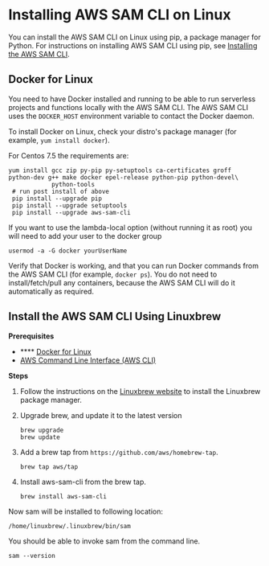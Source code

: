# Installing AWS SAM CLI on Linux<a name="serverless-sam-cli-install-linux"></a>

You can install the AWS SAM CLI on Linux using pip, a package manager for Python\. For instructions on installing AWS SAM CLI using pip, see [Installing the AWS SAM CLI](serverless-sam-cli-install.md)\.

## Docker for Linux<a name="serverless-sam-cli-install-linux-docker"></a>

You need to have Docker installed and running to be able to run serverless projects and functions locally with the AWS SAM CLI\. The AWS SAM CLI uses the `DOCKER_HOST` environment variable to contact the Docker daemon\.

To install Docker on Linux, check your distro's package manager \(for example, `yum install docker`\)\.

For Centos 7\.5 the requirements are:

```
yum install gcc zip py-pip py-setuptools ca-certificates groff  python-dev g++ make docker epel-release python-pip python-devel\
            python-tools
 # run post install of above
 pip install --upgrade pip
 pip install --upgrade setuptools
 pip install --upgrade aws-sam-cli
```

If you want to use the lambda\-local option \(without running it as root\) you will need to add your user to the docker group

```
usermod -a -G docker yourUserName
```

Verify that Docker is working, and that you can run Docker commands from the AWS SAM CLI \(for example, `docker ps`\)\. You do not need to install/fetch/pull any containers, because the AWS SAM CLI will do it automatically as required\.

## Install the AWS SAM CLI Using Linuxbrew<a name="serverless-sam-cli-install-linux-linuxbrew"></a>

**Prerequisites**
+ **** [Docker for Linux](#serverless-sam-cli-install-linux-docker)
+ [AWS Command Line Interface \(AWS CLI\)](https://docs.aws.amazon.com/cli/latest/userguide/installing.html)

**Steps**

1. Follow the instructions on the [ Linuxbrew website](http://linuxbrew.sh/) to install the Linuxbrew package manager\.

1. Upgrade brew, and update it to the latest version

   ```
   brew upgrade
   brew update
   ```

1. Add a brew tap from `https://github.com/aws/homebrew-tap`\.

   ```
   brew tap aws/tap
   ```

1. Install aws\-sam\-cli from the brew tap\.

   ```
   brew install aws-sam-cli
   ```

Now sam will be installed to following location:

```
/home/linuxbrew/.linuxbrew/bin/sam
```

You should be able to invoke sam from the command line\.

```
sam --version
```